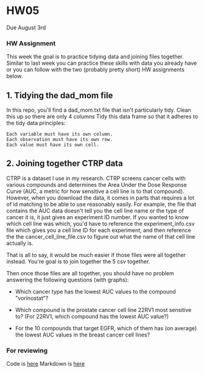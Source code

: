 # HW05
Due August 3rd

### HW Assignment

This week the goal is to practice tidying data and joining files together. Similar to last week you can practice these skills with data you already have or you can follow with the two (probably pretty short) HW assignments below.

## 1. Tidying the dad_mom file

In this repo, you'll find a dad_mom.txt file that isn't particularly tidy. Clean this up so there are only 4 columns 
Tidy this data frame so that it adheres to the tidy data principles:

    Each variable must have its own column.
    Each observation must have its own row.
    Each value must have its own cell.

## 2. Joining together CTRP data

CTRP is a dataset I use in my research. CTRP screens cancer cells with various compounds and determines the Area Under the Dose Response Curve (AUC, a metric for how sensitive a cell line is to that compound). However, when you download the data, it comes in parts that requires a lot of id matching to be able to use reasonably easily. For example, the file that contains the AUC data doesn't tell you the cell line name or the type of cancer it is, it just gives an experiment ID number. If you wanted to know which cell line was which, you'd have to reference the experiment_info.csv file which gives you a cell line ID for each experiment, and then reference the the cancer_cell_line_file.csv to figure out what the name of that cell line actually is. 

That is all to say, it would be much easier if those files were all together instead. You're goal is to join together the 5 csv together. 

Then once those files are all together, you should have no problem answering the following questions (with graphs):

* Which cancer type has the lowest AUC values to the compound "vorinostat"?

* Which compound is the prostate cancer cell line 22RV1 most sensitive to? (For 22RV1, which compound has the lowest AUC value?)

* For the 10 compounds that target EGFR, which of them has (on average) the lowest AUC values in the breast cancer cell lines?

### For reviewing
Code is [here](https://github.com/lcespedesarias/HW05/blob/master/HW05.Rmd)
Markdown is [here](https://github.com/lcespedesarias/HW05/blob/master/HW05.md)


